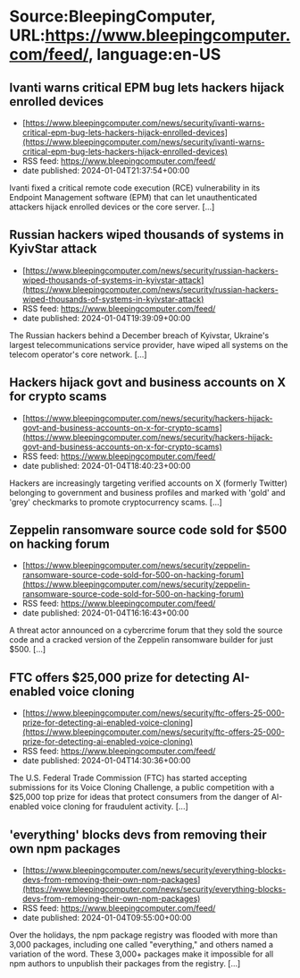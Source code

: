 # Source:BleepingComputer, URL:https://www.bleepingcomputer.com/feed/, language:en-US

## Ivanti warns critical EPM bug lets hackers hijack enrolled devices
 - [https://www.bleepingcomputer.com/news/security/ivanti-warns-critical-epm-bug-lets-hackers-hijack-enrolled-devices](https://www.bleepingcomputer.com/news/security/ivanti-warns-critical-epm-bug-lets-hackers-hijack-enrolled-devices)
 - RSS feed: https://www.bleepingcomputer.com/feed/
 - date published: 2024-01-04T21:37:54+00:00

Ivanti fixed a critical remote code execution (RCE) vulnerability in its Endpoint Management software (EPM) that can let unauthenticated attackers hijack enrolled devices or the core server. [...]

## Russian hackers wiped thousands of systems in KyivStar attack
 - [https://www.bleepingcomputer.com/news/security/russian-hackers-wiped-thousands-of-systems-in-kyivstar-attack](https://www.bleepingcomputer.com/news/security/russian-hackers-wiped-thousands-of-systems-in-kyivstar-attack)
 - RSS feed: https://www.bleepingcomputer.com/feed/
 - date published: 2024-01-04T19:39:09+00:00

The Russian hackers behind a December breach of Kyivstar, Ukraine's largest telecommunications service provider, have wiped all systems on the telecom operator's core network. [...]

## Hackers hijack govt and business accounts on X for crypto scams
 - [https://www.bleepingcomputer.com/news/security/hackers-hijack-govt-and-business-accounts-on-x-for-crypto-scams](https://www.bleepingcomputer.com/news/security/hackers-hijack-govt-and-business-accounts-on-x-for-crypto-scams)
 - RSS feed: https://www.bleepingcomputer.com/feed/
 - date published: 2024-01-04T18:40:23+00:00

Hackers are increasingly targeting verified accounts on X (formerly Twitter) belonging to government and business profiles and marked with 'gold' and 'grey' checkmarks to promote cryptocurrency scams. [...]

## Zeppelin ransomware source code sold for $500 on hacking forum
 - [https://www.bleepingcomputer.com/news/security/zeppelin-ransomware-source-code-sold-for-500-on-hacking-forum](https://www.bleepingcomputer.com/news/security/zeppelin-ransomware-source-code-sold-for-500-on-hacking-forum)
 - RSS feed: https://www.bleepingcomputer.com/feed/
 - date published: 2024-01-04T16:16:43+00:00

A threat actor announced on a cybercrime forum that they sold the source code and a cracked version of the Zeppelin ransomware builder for just $500. [...]

## FTC offers $25,000 prize for detecting AI-enabled voice cloning
 - [https://www.bleepingcomputer.com/news/security/ftc-offers-25-000-prize-for-detecting-ai-enabled-voice-cloning](https://www.bleepingcomputer.com/news/security/ftc-offers-25-000-prize-for-detecting-ai-enabled-voice-cloning)
 - RSS feed: https://www.bleepingcomputer.com/feed/
 - date published: 2024-01-04T14:30:36+00:00

The U.S. Federal Trade Commission (FTC) has started accepting submissions for its Voice Cloning Challenge, a public competition with a $25,000 top prize for ideas that protect consumers from the danger of AI-enabled voice cloning for fraudulent activity. [...]

## 'everything' blocks devs from removing their own npm packages
 - [https://www.bleepingcomputer.com/news/security/everything-blocks-devs-from-removing-their-own-npm-packages](https://www.bleepingcomputer.com/news/security/everything-blocks-devs-from-removing-their-own-npm-packages)
 - RSS feed: https://www.bleepingcomputer.com/feed/
 - date published: 2024-01-04T09:55:00+00:00

Over the holidays, the npm package registry was flooded with more than 3,000 packages, including one called "everything," and others named a variation of the word. These 3,000+ packages make it impossible for all npm authors to unpublish their packages from the registry. [...]

